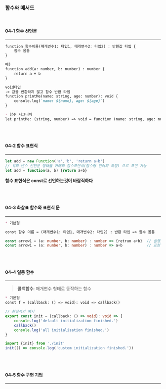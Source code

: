 ### 함수와 메서드
</br>

#### 04-1 함수 선언문
---
```md
function 함수이름(매개변수1: 타입1, 매개변수2: 타입2) : 반환값 타입 {
    함수 몸통
}

예)
function add(a: number, b: number) : number {
    return a + b
}
```
```md
void타입
-> 값을 반환하지 않고 함수 반환 타입
function printMe(name: string, age: number): void {
    console.log(`name: ${name}, age: ${age}`)
}

- 함수 시그니처
let printMe: (string, number) => void = function (name: string, age: number): void {}
```

</br></br>

#### 04-2 함수 표현식
---
```ts
let add = new Function('a','b', 'return a+b')
// 위의 변수 선언문 형태를 아래의 함수표현식(함수형 언어의 특징) 으로 표현 가능
let add = function(a, b) {return a+b}
```

**함수 표현식은 const로 선언하는것이 바람직하다**

</br></br>

#### 04-3 화살표 함수와 표현식 문
---

```md
* 기본형

const 함수 이름 = (매개변수1: 타입1, 매개변수2: 타입2) : 반환 타입 => 함수 몸통
```
```ts
const arrow1 = (a: number, b: number) : number => {retrun a+b}  // 실행문 방식 몸통
const arrow1 = (a: number, b: number) : number => a+b           // 표현식 문 방식 몸통
```
</br></br>

#### 04-4 일등 함수
---

> __콜백함수__: 매개변수 형태로 동작하는 함수



```md
* 기본형
const f = (callback: () => void): void => callback()
```
```ts
// 현실적인 예시
export const init = (callback: () => void): void => {
    console.log('default initialization finished.')
    callback()
    console.log('all initialization finished.')
}

import {init} from './init'
init(() => console.log('custom initialization finished.'))
```
</br></br>

#### 04-5 함수 구현 기법
---

